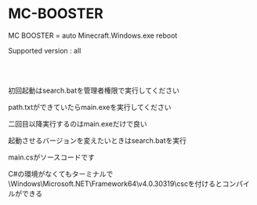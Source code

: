 # MC-BOOSTER
MC BOOSTER = auto Minecraft.Windows.exe reboot
<p>Supported version : all</p>
<br></br>
<p>初回起動はsearch.batを管理者権限で実行してください</p>
<p>path.txtができていたらmain.exeを実行してください</p>
<p>二回目以降実行するのはmain.exeだけで良い</p>
<p>起動させるバージョンを変えたいときはsearch.batを実行</p>
<p>main.csがソースコードです</p>
<p>C#の環境がなくてもターミナルで\Windows\Microsoft.NET\Framework64\v4.0.30319\cscを付けるとコンパイルができる</p>

<p></p>
